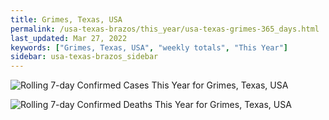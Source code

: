 ```yaml
---
title: Grimes, Texas, USA
permalink: /usa-texas-brazos/this_year/usa-texas-grimes-365_days.html
last_updated: Mar 27, 2022
keywords: ["Grimes, Texas, USA", "weekly totals", "This Year"]
sidebar: usa-texas-brazos_sidebar
---
```


![Rolling 7-day Confirmed Cases This Year for Grimes, Texas, USA](/covid_tracker/images/graphs/usa-texas-grimes-rolling_7_days_confirmed-365_days_graph.png)

![Rolling 7-day Confirmed Deaths This Year for Grimes, Texas, USA](/covid_tracker/images/graphs/usa-texas-grimes-rolling_7_days_deaths-365_days_graph.png)
